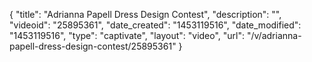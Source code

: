 {
    "title": "Adrianna Papell Dress Design Contest",
    "description": "",
    "videoid": "25895361",
    "date_created": "1453119516",
    "date_modified": "1453119516",
    "type": "captivate",
    "layout": "video",
    "url": "\/v\/adrianna-papell-dress-design-contest\/25895361"
}